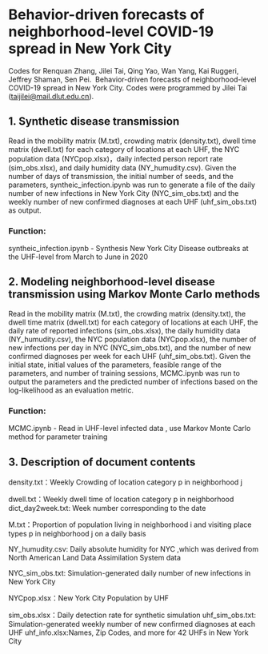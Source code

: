 # Behavior-driven forecasts of neighborhood-level COVID-19 spread in New York City

Codes for Renquan Zhang, Jilei Tai, Qing Yao, Wan Yang, Kai Ruggeri, Jeffrey Shaman, Sen Pei.  Behavior-driven forecasts of neighborhood-level COVID-19 spread in New York City. Codes were programmed by Jilei Tai (taijilei@mail.dlut.edu.cn).

## 1. Synthetic disease transmission

Read in the mobility matrix (M.txt), crowding matrix (density.txt), dwell time matrix (dwell.txt) for each category of locations at each UHF, the NYC population data (NYCpop.xlsx)，daily infected person report rate (sim_obs.xlsx), and daily humidity data (NY_humudity.csv). Given the number of days of transmission, the initial number of seeds, and the parameters, syntheic_infection.ipynb was run to generate a file of the daily number of new infections in New York City (NYC_sim_obs.txt) and the weekly number of new confirmed diagnoses at each UHF (uhf_sim_obs.txt) as output.

### Function:

syntheic_infection.ipynb - Synthesis New York City Disease outbreaks at the UHF-level from March to June in 2020

## 2. Modeling neighborhood-level disease transmission using Markov Monte Carlo methods

Read in the mobility matrix (M.txt), the crowding matrix (density.txt), the dwell time matrix (dwell.txt) for each category of locations at each UHF, the daily rate of reported infections (sim_obs.xlsx), the daily humidity data (NY_humudity.csv), the NYC population data (NYCpop.xlsx), the number of new infections per day in NYC (NYC_sim_obs.txt), and the number of new confirmed diagnoses per week for each UHF (uhf_sim_obs.txt). Given the initial state, initial values of the parameters, feasible range of the parameters, and number of training sessions, MCMC.ipynb was run to output the parameters and the predicted number of infections based on the log-likelihood as an evaluation metric.

### Function:

MCMC.ipynb - Read in UHF-level infected data , use Markov Monte Carlo method for parameter training

## 3. Description of document contents

density.txt：Weekly Crowding of location category p in neighborhood j

dwell.txt：Weekly dwell time of location category p in neighborhood dict_day2week.txt: Week number corresponding to the date

M.txt：Proportion of population living in neighborhood i and visiting place types p in neighborhood j on a daily basis

NY_humudity.csv: Daily absolute humidity for NYC ,which was derived from North American Land Data Assimilation System data

NYC_sim_obs.txt: Simulation-generated daily number of new infections in New York City

NYCpop.xlsx：New York City Population by UHF

sim_obs.xlsx：Daily detection rate for synthetic simulation
uhf_sim_obs.txt: Simulation-generated weekly number of new confirmed diagnoses at each UHF 
uhf_info.xlsx:Names, Zip Codes, and more for 42 UHFs in New York City
